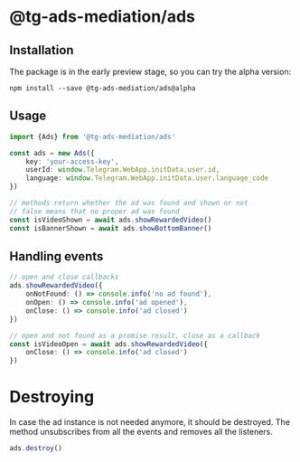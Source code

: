 # @tg-ads-mediation/ads

## Installation

The package is in the early preview stage, so you can try the alpha version:

`npm install --save @tg-ads-mediation/ads@alpha`

## Usage

```typescript
import {Ads} from '@tg-ads-mediation/ads'

const ads = new Ads({
    key: 'your-access-key',
    userId: window.Telegram.WebApp.initData.user.id,
    language: window.Telegram.WebApp.initData.user.language_code
})

// methods return whether the ad was found and shown or not
// false means that no proper ad was found
const isVideoShown = await ads.showRewardedVideo()
const isBannerShown = await ads.showBottomBanner()
```

## Handling events

```typescript
// open and close callbacks
ads.showRewardedVideo({
    onNotFound: () => console.info('no ad found'),
    onOpen: () => console.info('ad opened'),
    onClose: () => console.info('ad closed')
})

// open and not found as a promise result, close as a callback
const isVideoOpen = await ads.showRewardedVideo({
    onClose: () => console.info('ad closed')
})
```


# Destroying

In case the ad instance is not needed anymore, it should be destroyed. The method unsubscribes from all the events and removes all the listeners.

```typescript
ads.destroy()
```
